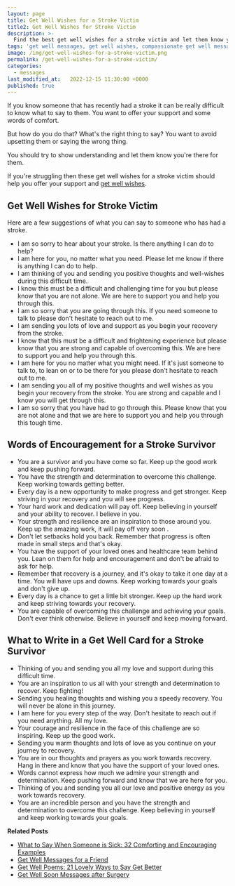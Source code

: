 ```yaml
---
layout: page
title: Get Well Wishes for a Stroke Victim
title2: Get Well Wishes for Stroke Victim
description: >-
  Find the best get well wishes for a stroke victim and let them know you're thinking of them with these touching get well soon messages.
tags: 'get well messages, get well wishes, compassionate get well messages, get well soon'
image: /img/get-well-wishes-for-a-stroke-victim.png
permalink: /get-well-wishes-for-a-stroke-victim/
categories:
  - messages
last_modified_at:   2022-12-15 11:30:00 +0000
published: true
---
```




If you know someone that has recently had a stroke it can be really difficult to know what to say to them. You want to offer your support and some words of comfort. 

But how do you do that? What's the right thing to say? You want to avoid upsetting them or saying the wrong thing.

You should try to show understanding and let them know you're there for them.

If you're struggling then these get well wishes for a stroke victim should help you offer your support and <a href="/get-well-wishes/">get well wishes</a>.

<h2>Get Well Wishes for Stroke Victim</h2>

Here are a few suggestions of what you can say to someone who has had a stroke.

<ul>
<li>I am so sorry to hear about your stroke. Is there anything I can do to help?</li>
<li>I am here for you, no matter what you need. Please let me know if there is anything I can do to help.</li>
<li>I am thinking of you and sending you positive thoughts and well-wishes during this difficult time.</li>
<li>I know this must be a difficult and challenging time for you but please know that you are not alone. We are here to support you and help you through this.</li>
<li>I am so sorry that you are going through this. If you need someone to talk to please don't hesitate to reach out to me.</li>
<li>I am sending you lots of love and support as you begin your recovery from the stroke.</li>
<li>I know that this must be a difficult and frightening experience but please know that you are strong and capable of overcoming this. We are here to support you and help you through this.</li>
<li>I am here for you no matter what you might need. If it's just someone to talk to, to lean on or to be there for you please don't hesitate to reach out to me.</li>
<li>I am sending you all of my positive thoughts and well wishes as you begin your recovery from the stroke. You are strong and capable and I know you will get through this.</li>
<li>I am so sorry that you have had to go through this. Please know that you are not alone and that we are here to support you and help you through this tough time.</li>
</ul>


<h2>Words of Encouragement for a Stroke Survivor</h2>


<ul>
<li>You are a survivor and you have come so far. Keep up the good work and keep pushing forward.</li>
<li>You have the strength and determination to overcome this challenge. Keep working towards getting better.</li>
<li>Every day is a new opportunity to make progress and get stronger. Keep striving in your recovery and you will see progress.</li>
<li>Your hard work and dedication will pay off. Keep believing in yourself and your ability to recover. I believe in you.</li>
<li>Your strength and resilience are an inspiration to those around you. Keep up the amazing work, it will pay off very soon .</li>
<li>Don't let setbacks hold you back. Remember that progress is often made in small steps and that's okay.</li>
<li>You have the support of your loved ones and healthcare team behind you. Lean on them for help and encouragement and don't be afraid to ask for help.</li>
<li>Remember that recovery is a journey, and it's okay to take it one day at a time. You will have ups and downs. Keep working towards your goals and don't give up.</li>
<li>Every day is a chance to get a little bit stronger. Keep up the hard work and keep striving towards your recovery.</li>
<li>You are capable of overcoming this challenge and achieving your goals. Don't ever think otherwise. Believe in yourself and keep moving forward.</li>
</ul>


<h2>What to Write in a Get Well Card for a Stroke Survivor</h2>


<ul>
<li>Thinking of you and sending you all my love and support during this difficult time.</li>
<li>You are an inspiration to us all with your strength and determination to recover. Keep fighting!</li>
<li>Sending you healing thoughts and wishing you a speedy recovery. You will never be alone in this journey.</li>
<li>I am here for you every step of the way. Don't hesitate to reach out if you need anything. All my love.</li>
<li>Your courage and resilience in the face of this challenge are so inspiring. Keep up the good work.</li>
<li>Sending you warm thoughts and lots of love as you continue on your journey to recovery.</li>
<li>You are in our thoughts and prayers as you work towards recovery. Hang in there and know that you have the support of your loved ones.</li>
<li>Words cannot express how much we admire your strength and determination. Keep pushing forward and know that we are here for you.</li>
<li>Thinking of you and sending you all our love and positive energy as you work towards recovery.</li>
<li>You are an incredible person and you have the strength and determination to overcome this challenge. Keep believing in yourself and keep working towards your goals.</li>
</ul>


<strong>Related Posts</strong>
<ul>
<li><a href="/what-to-say-when-someone-is-sick/">What to Say When Someone is Sick: 32 Comforting and Encouraging Examples</a></li>
<li><a href="/get-well-soon-messages-for-a-friend/">Get Well Messages for a Friend</a></li>
<li><a href="/get-well-poems/">Get Well Poems: 21 Lovely Ways to Say Get Better</a></li>
<li><a href="/get-well-soon-messages-after-surgery/">Get Well Soon Messages after Surgery</a></li>
</ul>
